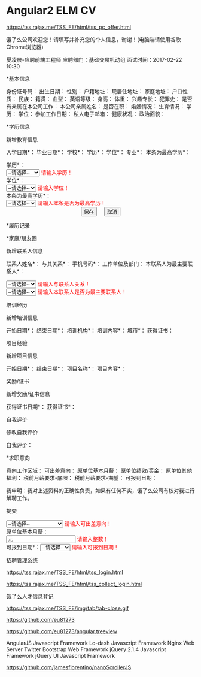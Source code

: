# Angular2 ELM CV  


https://tss.rajax.me/TSS_FE/html/tss_pc_offer.html

饿了么公司欢迎您！请填写并补充您的个人信息，谢谢！(电脑端请使用谷歌Chrome浏览器)

夏凌晨-应聘前端工程师
应聘部门：基础交易机动组
面试时间：2017-02-22 10:30



*基本信息

身份证号码：
出生日期：
性别：
户籍地址：
现居住地址：
家庭地址：
户口性质：
民族：
籍贯：
血型：
英语等级：
身高：
体重：
兴趣专长：
犯罪史：
是否有亲属在本公司工作：
本公司亲属姓名：
是否在职：
婚姻情况：
生育情况：
学历：
学位：
参加工作日期：
私人电子邮箱：
健康状况：
政治面貌：


*学历信息



新增教育信息

入学日期*： 
毕业日期*： 
学校*： 
学历*： 
学位*： 
专业*： 
本条为最高学历*：



<div class="form-group">
    <label class="col-sm-3 control-label" for="ds_name">学历<span class="star">*</span>：
    </label>
    <div class="col-sm-6 prm-history-col-sm-6">
        <select class="form-control ng-pristine ng-valid ng-touched" ng-model="eInfo.degree" ng-options="item.enumNo as item.enumValue for item in educationBgList">
            <option value="" class="" selected="selected">--请选择--</option>
            <option value="number:1" label="博士研究生">博士研究生</option>
            <option value="number:2" label="硕士研究生">硕士研究生</option>
            <option value="number:3" label="大学本科">大学本科</option>
            <option value="number:4" label="专科">专科</option>
            <option value="number:5" label="中专">中专</option>
            <option value="number:6" label="高中">高中</option>
            <option value="number:7" label="初中">初中</option>
            <option value="number:8" label="小学">小学</option>
            <option value="number:9" label="其他">其他</option>
        </select>
        <span ng-show="eduSaveFlag &amp;&amp; (this.eInfo.degree == null || this.eInfo.degree == '')" style="color:red" class="ng-hide">请输入学历！</span>
    </div>
</div>


<div class="form-group">
    <label class="col-sm-3 control-label" for="ds_name">学位<span class="star">*</span>：
    </label>
    <div class="col-sm-6 prm-history-col-sm-6">
        <select class="form-control ng-pristine ng-untouched ng-valid" ng-model="eInfo.prdegree" ng-options="item.enumNo as item.enumValue for item in prdegreeList">
            <option value="" class="" selected="selected">--请选择--</option>
            <option value="number:1" label="博士学位">博士学位</option>
            <option value="number:2" label="硕士学位">硕士学位</option><option value="number:3" label="学士学位">学士学位</option>
            <option value="number:4" label="无学位">无学位</option>
        </select>
        <span ng-show="eduSaveFlag &amp;&amp; (this.eInfo.prdegree == null || this.eInfo.prdegree == '')" style="color:red" class="ng-hide">请输入学位！</span>
    </div>
</div>


<div class="form-group">
    <label class="col-sm-3 control-label" for="ds_name">本条为最高学历<span class="star">*</span>：
    </label>
    <div class="col-sm-6 prm-history-col-sm-6">
        <select class="form-control ng-pristine ng-untouched ng-valid" ng-model="eInfo.highestDegree" ng-options="item.enumNo as item.enumValue for item in isHighestDegreeList">
            <option value="" class="" selected="selected">--请选择--</option>
            <option value="number:1" label="是">是</option>
            <option value="number:2" label="否">否</option>
        </select>
        <span ng-show="eduSaveFlag &amp;&amp; (this.eInfo.highestDegree == null || this.eInfo.highestDegree == '')" style="color:red" class="ng-hide">请输入本条是否为最高学历！</span>
    </div>
</div>


<div class="form-group">
    <div class="col-sm-12" align="center">
        <button type="button" class="btn btn-info" ng-click="OK($hide)">保存</button>
        &nbsp;&nbsp;&nbsp;
        <button type="button" class="btn btn-info" ng-click="NO($hide)">取消</button>
    </div>
</div>




*履历记录



*家庭/朋友圈


新增联系人信息

联系人姓名*： 
与其关系*： 
手机号码*： 
工作单位及部门： 
本联系人为最主要联系人*：


<div class="col-sm-6 prm-history-col-sm-6">
    <select class="form-control ng-pristine ng-valid ng-touched" ng-model="contactInfo.relationship" ng-options="item.enumNo as item.enumValue for item in relationshipList">
        <option value="" class="" selected="selected">--请选择--</option>
        <option value="number:1" label="配偶">配偶</option>
        <option value="number:2" label="子女">子女</option>
        <option value="number:3" label="父母">父母</option><option value="number:4" label="亲人">亲人</option>
        <option value="number:5" label="朋友">朋友</option>
        <option value="number:6" label="其他">其他</option>
    </select>
    <span ng-show="contactSaveFlag &amp;&amp; (this.contactInfo.relationship == null || this.contactInfo.relationship == '')" style="color:red" class="ng-hide">请输入与联系人关系！</span>
</div>

<div class="col-sm-6 prm-history-col-sm-6">
    <select class="form-control ng-pristine ng-valid ng-touched" ng-model="contactInfo.isPrimary" ng-options="item.enumNo as item.enumValue for item in yesOrNoList">
        <option value="" class="" selected="selected">--请选择--</option>
        <option value="number:1" label="是">是</option>
        <option value="number:2" label="否">否</option>
    </select>
    <span ng-show="contactSaveFlag &amp;&amp; (this.contactInfo.isPrimary == null || this.contactInfo.isPrimary == '')" style="color:red" class="ng-hide">请输入本联系人是否为最主要联系人！</span>
</div>

培训经历

新增培训信息

开始日期*： 
结束日期*： 
培训机构*： 
培训内容*： 
城市*： 
获得证书：


项目经验

新增项目信息

开始日期*： 
结束日期*： 
项目名称*： 
项目内容*：


奖励/证书

新增奖励/证书信息

获得证书日期*： 
获得证书*：





自我评价

修改自我评价

自我评价：


*求职意向

意向工作区域：
可出差意向：
原单位基本月薪：
原单位绩效/奖金：
原单位其他福利：
税前月薪要求-底限：
税前月薪要求-期望：
可报到日期：

我申明：我对上述资料的正确性负责，如果有任何不实，饿了么公司有权对我进行解聘工作。


提交

<div class="col-sm-6 prm-history-col-sm-6">
    <select class="form-control ng-pristine ng-valid ng-touched" ng-model="aInfo.travelIntention" ng-options="item.enumNo as item.enumValue for item in travelIntentionList">
        <option value="" class="" selected="selected">--请选择--</option>
        <option value="number:1" label="不可出差">不可出差</option>
        <option value="number:2" label="偶尔出差（一周内）">偶尔出差（一周内）</option>
        <option value="number:3" label="短期出差（1~3个月）">短期出差（1~3个月）</option>
        <option value="number:4" label="长期出差（3~6个月）">长期出差（3~6个月）</option>
    </select>
    <span ng-show="ambiSaveFlag &amp;&amp; (this.aInfo.travelIntention == null || this.aInfo.travelIntention == '')" style="color:red" class="ng-hide">请输入可出差意向！</span>
</div>



<div class="form-group">
    <label class="col-sm-3 control-label" for="ds_name">原单位基本月薪：</label>
    <div class="col-sm-6 prm-history-col-sm-6 placeholder-right">
        <input type="text" class="form-control ng-valid-maxlength ng-touched ng-dirty ng-valid-parse ng-valid ng-valid-pattern" ng-model="aInfo.basicSalary" placeholder="元" name="basicSalary" ng-pattern="/^\+?[1-9][0-9]*$/" maxlength="10">
        <span ng-show="myform.basicSalary.$invalid &amp;&amp; !myform.basicSalary.$pristine" style="color: red;" class="ng-hide">请输入整数！</span>
    </div>
</div>


<div class="form-group">
    <label class="col-sm-3 control-label" for="ds_name" style="float:left">可报到日期<span class="star">*</span>：
    </label>
    <div class="col-sm-6 prm-history-col-sm-6 placeholder-right">
        <!-- <input class="form-control " type="button" style="text-align:left"
                data-date-format="yyyy-MM-dd" data-autoclose="1" required
                ng-model="aInfo.checkInDate" placeholder="日期" 
                bs-datepicker> -->
        <select class="form-control ng-pristine ng-valid ng-touched" ng-model="aInfo.checkInDate" ng-options="item.enumNo as item.enumValue for item in checkInDateList">
            <option value="" class="" selected="selected">--请选择--</option>
            <option value="number:1" label="1周内">1周内</option><option value="number:2" label="2周内">2周内</option>
            <option value="number:3" label="1个月内">1个月内</option>
            <option value="number:4" label="1个月后">1个月后</option>
        </select>
        <span ng-show="ambiSaveFlag &amp;&amp; (this.aInfo.checkInDate == null || this.aInfo.checkInDate == '')" style="color:red" class="ng-hide">请输入可报到日期！</span>
    </div>
</div>








招聘管理系统

https://tss.rajax.me/TSS_FE/html/tss_login.html


https://tss.rajax.me/TSS_FE/html/tss_collect_login.html


饿了么人才信息登记








https://tss.rajax.me/TSS_FE/img/tab/tab-close.gif



https://github.com/eu81273

https://github.com/eu81273/angular.treeview




AngularJS
Javascript Framework
Lo-dash
Javascript Framework
Nginx
Web Server
Twitter Bootstrap
Web Framework
jQuery 2.1.4
Javascript Framework
jQuery UI
Javascript Framework



https://github.com/jamesflorentino/nanoScrollerJS




